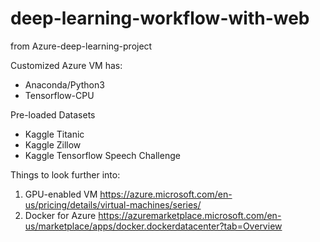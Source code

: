 # deep-learning-workflow-with-web
from Azure-deep-learning-project



Customized Azure VM has:
- Anaconda/Python3
- Tensorflow-CPU


Pre-loaded Datasets
- Kaggle Titanic
- Kaggle Zillow
- Kaggle Tensorflow Speech Challenge


Things to look further into:
1. GPU-enabled VM
https://azure.microsoft.com/en-us/pricing/details/virtual-machines/series/
2. Docker for Azure
https://azuremarketplace.microsoft.com/en-us/marketplace/apps/docker.dockerdatacenter?tab=Overview
